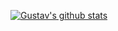 [![Gustav's github stats](https://github-readme-stats.vercel.app/api?username=Whil-)](https://github.com/anuraghazra/github-readme-stats)
